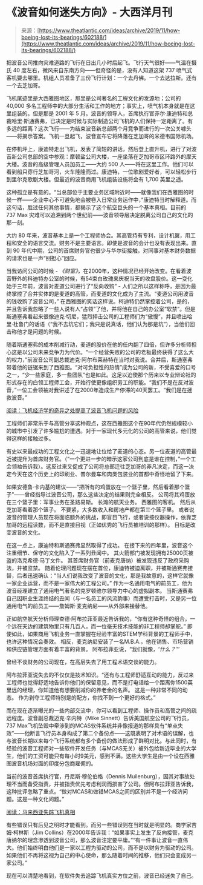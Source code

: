<!--yml

类别：未分类

日期：2024-05-27 14:34:46

-->

# 《波音如何迷失方向》- 大西洋月刊

> 来源：[https://www.theatlantic.com/ideas/archive/2019/11/how-boeing-lost-its-bearings/602188/](https://www.theatlantic.com/ideas/archive/2019/11/how-boeing-lost-its-bearings/602188/)

把波音公司推向灾难道路的飞行在日出几小时后起飞。飞行天气很好——气温在摄氏 40 度左右，微风来自东南方向——但奇怪的是，没有人知道这架 737 喷气式客机要去哪里。机组人员准备了三份飞行计划：一个去丹佛。一个去达拉斯。还有一个去芝加哥。

飞机尾迹里是大西雅图地区，那里是公司著名的工程文化的发源地；公司的 40,000 多名工程师中的大部分生活和工作的地方；事实上，喷气机本身就是在这里组装的。但是那是 2001 年 5 月。波音的领导人，首席执行官菲尔·康迪特和总裁哈里·斯通赛弗，已决定是时候与实际制造公司飞机的人们保持一定距离了。有多远的距离？这次飞行——为结束波音新总部两个月竞争而进行的一次公关噱头——将揭示答案。飞机一旦起飞，波音宣布它将降落在芝加哥的米德韦国际机场。

在停机坪上，康迪特走出飞机，发表了简短的讲话，然后登上直升机，进行了对波音新公司总部的空中参观：摩顿盐公司大楼，一座坐落在芝加哥市区环路外的摩天大楼。波音的高级管理人员加员工——大约 500 人——将在这里工作。他们可以看到船只穿行芝加哥河，火车隆隆而过。康迪特，一位歌剧爱好者，可以轻松步行到里尔克歌剧大楼。但最近的波音商用飞机组装设施将会有 1,700 英里之遥。

这种孤立是有意的。“当总部位于主要业务区域附近时——就像我们在西雅图的时候一样——企业中心不可避免地会被卷入日常业务运作中，”康迪特当时解释道。而这句话，胜过任何其他事情，都揭示了这个航空巨头的一个基本真相。目前的 737 Max 灾难可以追溯到两个世纪前——波音领导层决定脱离公司自己的文化的那一刻。

大约 80 年来，波音基本上是一个工程师协会。其高管持有专利，设计机翼，用工程和安全的语言交流。财务不是主要语言。即使是波音的会计也没有表现出来。直到 90 年代中期，公司的首席财务官也很少与华尔街接触，对同事对基本财务数据的请求也是一声“别担心”回应。

当我访问公司的时候 - *《财富》*，在2000年，这种情况已经开始改变。在看着波音野外的科迪特办公室的时候，有54束白玫瑰来庆祝当天的收盘股价。这一变化始于三年前，波音对麦道公司进行了“反向收购” - 人们之所以这样称呼，是因为最终掌控了合并实体的是麦道的高管，而麦道的文化成为了主流。“麦道公司用波音的钱收购了波音公司，” 在西雅图的笑话这样说。柯迪特仍然掌控着公司，是的，并且告诉我忽略了一些人说有人“占领”了他，并将他在自己的办公室“软禁”。但是斯通塞弗看起来很像迪克·切尼，猛烈抨击公司的工程师们为“傲慢”，并且喷出哈里·杜鲁门的话语（“我不去坑它们；我只是说真话，他们认为那是坑”），当他们回击称他才是问题的时候。 

随着斯通塞弗的成本削减行动，麦道的股价在他的任内翻了四倍，但许多分析师担心这是以公司未来竞争力为代价。“一个经营失败的公司的老板最终获得了这么大的权力，”前波音公司副总裁迪克·阿尔布莱赫特在当时对我说。合并后，斯通塞弗带着他的链锯来到了西雅图。“对可负担性的热情”成为公司的新，不受喜爱的口号之一，“少一些家庭，多一些团队”也是如此。这足以迫使那个历来以专业辩论社的形式存在的白领工程师工会，开始行使更像组织劳工的职能。“我们不是在反对波音，”一位工会领袖对我讲述了在2000年造成生产停滞的40天罢工。“我们是在拯救波音。”

[阅读：飞机经济学的奇异之处提高了波音飞机问题的风险](https://www.theatlantic.com/business/archive/2019/03/737-max-8-grounding-boeing-value/584947/)

工程师们非常乐于与高管分享这种观点，这在西雅图这个在90年代仍然规模较小的城市中引发了许多尴尬的遭遇。对于一家现代多元化的公司的高管来说，他们觉得这样的接触过多。

有史以来最成功的工程文化之一迅速地让位给了麦道的心态。另一位麦道的高管最近被提升为首席财务官。（“一个更进一步的暗示这家公司到底是谁在控制，”一个工会领袖告诉我）。这反过来又促成了公司将总部迁往芝加哥的非凡决定，而这一决定今天在这个历史上的印刷业、普尔曼车和肉类包装业的首都中奇怪地留了下来。

如果安德鲁·卡内基的建议——“把所有的鸡蛋放在一个篮子里，然后看着那个篮子”——曾经指导过波音公司，那么这些决定的结果则完全相反。 公司将其鸡蛋放在三个篮子里：军事业务在圣路易斯。 长滩的航天业务。 西雅图的客机。 然后从芝加哥看着那个篮子。 不要紧，大多数收入和房地产都在第三个篮子里。 或者说波音的管理人员现在将面临额外的挑战，即盲目飞行，或者说按仪器操作，依靠芝加哥的远程读数，而不是直接目视（正如优秀的飞行员被培训的那样）。 目标是改变波音的文化。

在这一点上，康迪特和斯通赛弗显然取得了成功。 在接下来的四年里，波音这个注重细节、保守的文化陷入了一系列丑闻中。 其火箭部门被发现拥有25000页被盗的洛克希德·马丁文件。 其首席财务官（前麦克唐纳）被发现违反了政府采购法，并被监禁。 随着伦理问题现在摆在首位，康迪特被迫离职，并被斯通赛弗接替，后者迅速确认：“当人们说我改变了波音的文化，那是我故意的，这样它就像一家企业运营，而不是一家伟大的工程公司。” 作为一名通用电气的前员工，他为波音经理建立了通用电气著名的克罗顿维尔领导力中心的虚拟副本。 当斯通赛弗自己因职业生涯终结的丑闻（与一名员工的风流韵事）而遭受打击时，又是另一位通用电气的前员工——詹姆斯·麦克纳尼——从外部来接替他。

正如航空航天分析师理查德·阿布拉菲亚最近告诉我的，“你有这种奇怪的组合，一个远在天边的建筑物里只有几百人，而一位毫无技术技能的非工程师却掌舵。” 即使如此，如果商用飞机业务一直掌握在经验丰富的STEM学科背景的工程师手中，也许这种情况会奏效。 相反，麦克纳尼安装了一名M.B.A.，他在销售、市场营销和供应链管理方面有着丰富的背景。 阿布拉菲亚说，“我们就像，‘*什么？*’’’

曾经不谈财务的公司现在，在高层失去了用工程术语交谈的能力。

阿布拉菲亚说失去的不仅仅是技术知识。“还有与工程师舒适互动的能力，反过来工程师也觉得舒适地告诉你他们的保留意见，而不是打电话给一个距离你1500英里远的经理，你知道他有想要削减你的养老金的名声。 这是一种非常不同的动态。 作为剥夺工程师特别是的配方，你找不到一个更好的格式。”

而在现在逐渐曝光的一些内部交流中，你可以看到工程师、操作员和高管之间的疏远程度。波音副总裁迈克·辛内特（Mike Sinnett）告诉美国航空公司的飞行员，737 Max飞机坠毁中牵涉到的MCAS软件系统并非像报道的那样具有“单点失效”——他断言飞行员本身构成了第二个备份点——这既表明了对术语的误解，也与波音长期以来每个飞行系统都有多个备份的做法形成了鲜明对比。与此同时，有经验的波音工程师对一些软件开发任务（与MCAS无关）被外包给新近毕业的大学生，他们的工资可能只有每小时9美元，感到不满。这些大学生是由一个设在西雅图波音机场对面的印度分包商雇佣的。

当前的波音首席执行官，丹尼斯·穆伦伯格（Dennis Muilenburg），因其对事故处理不当而备受指责，并被指责优先考虑利润而损害了公司。但阿布拉菲亚告诉我，这种批评忽略了重点。“做对MCAS和做错MCAS之间的区别并不是一个经济问题。这是一种文化问题。”

[阅读：马来西亚失踪飞机真相](https://www.theatlantic.com/magazine/archive/2019/07/mh370-malaysia-airlines/590653/)

有些错误只有后见之明时才能看到。而另一些错误则在当时就是明显的。商学家吉姆·柯林斯（Jim Collins）在2000年告诉我：“如果事实上发生了反向接管，麦克唐纳尔的理念渗透到波音公司，那么波音注定要平庸。”“有一件事让波音一直伟大。他们始终明白他们是一家以工程为驱动的公司，而不是以财务为驱动的公司。如果他们不再将这视为自己的中心使命，那么随着时间的推移，他们只会变成另一家公司。”

现在可以清楚地看到，在软件失去追踪飞机真实方位之前，波音已经迷失了自己。
